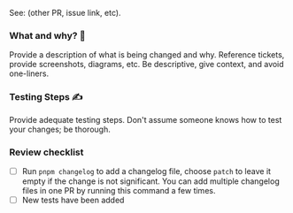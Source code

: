 See: (other PR, issue link, etc).

### What and why? 🤔

Provide a description of what is being changed and why.
Reference tickets, provide screenshots, diagrams, etc.
Be descriptive, give context, and avoid one-liners.

### Testing Steps ✍️

Provide adequate testing steps.
Don't assume someone knows how to test your changes; be thorough.

### Review checklist
- [ ] Run `pnpm changelog` to add a changelog file, choose `patch` to leave it empty if the change is not significant. You can add multiple changelog files in one PR by running this command a few times.
- [ ] New tests have been added

